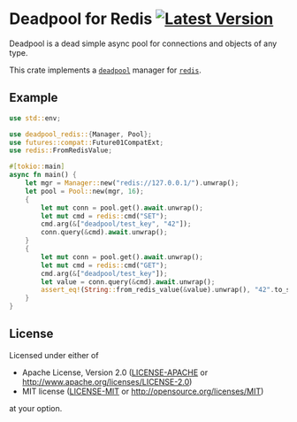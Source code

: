 # Deadpool for Redis [![Latest Version](https://img.shields.io/crates/v/deadpool-redis.svg)](https://crates.io/crates/deadpool-redis)

Deadpool is a dead simple async pool for connections and objects
of any type.

This crate implements a [`deadpool`](https://crates.io/crates/deadpool)
manager for [`redis`](https://crates.io/crates/redis).

## Example

```rust
use std::env;

use deadpool_redis::{Manager, Pool};
use futures::compat::Future01CompatExt;
use redis::FromRedisValue;

#[tokio::main]
async fn main() {
    let mgr = Manager::new("redis://127.0.0.1/").unwrap();
    let pool = Pool::new(mgr, 16);
    {
        let mut conn = pool.get().await.unwrap();
        let mut cmd = redis::cmd("SET");
        cmd.arg(&["deadpool/test_key", "42"]);
        conn.query(&cmd).await.unwrap();
    }
    {
        let mut conn = pool.get().await.unwrap();
        let mut cmd = redis::cmd("GET");
        cmd.arg(&["deadpool/test_key"]);
        let value = conn.query(&cmd).await.unwrap();
        assert_eq!(String::from_redis_value(&value).unwrap(), "42".to_string());
    }
}
```

## License

Licensed under either of

- Apache License, Version 2.0 ([LICENSE-APACHE](LICENSE-APACHE) or <http://www.apache.org/licenses/LICENSE-2.0>)
- MIT license ([LICENSE-MIT](LICENSE-MIT) or <http://opensource.org/licenses/MIT>)

at your option.
